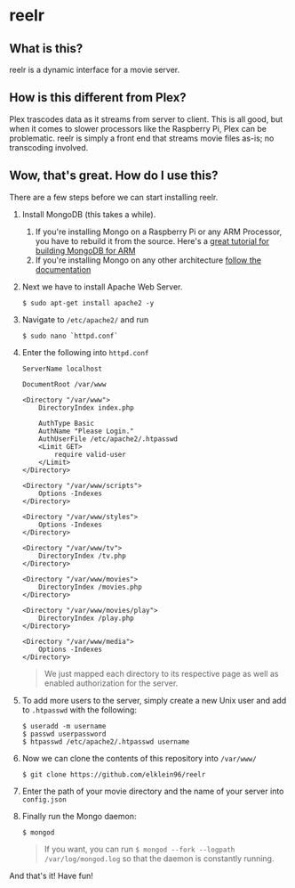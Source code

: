 # reelr

## What is this?

reelr is a dynamic interface for a movie server. 

## How is this different from Plex?

Plex trascodes data as it streams from server to client. This is all good, but when it comes to slower processors like the Raspberry Pi, Plex can be problematic.  reelr is simply a front end that streams movie files as-is; no transcoding involved.

## Wow, that's great. How do I use this?

There are a few steps before we can start installing reelr.

1. Install MongoDB (this takes a while).
	1. If you're installing Mongo on a Raspberry Pi or any ARM Processor, you have to rebuild it from the source.
		Here's a [great tutorial for building MongoDB for ARM](https://mongopi.wordpress.com/2012/11/25/installation/)
	2. If you're installing Mongo on any other architecture [follow the documentation](http://docs.mongodb.org/manual/installation/)
2. Next we have to install Apache Web Server.

	```
	$ sudo apt-get install apache2 -y
	```

3. Navigate to `/etc/apache2/` and run

	```
	$ sudo nano `httpd.conf`
	```

4. Enter the following into `httpd.conf`

	```
	ServerName localhost

	DocumentRoot /var/www

	<Directory "/var/www">
	    DirectoryIndex index.php

	    AuthType Basic
	    AuthName "Please Login."
	    AuthUserFile /etc/apache2/.htpasswd
	    <Limit GET>
	        require valid-user
	    </Limit>
	</Directory>

	<Directory "/var/www/scripts">
	    Options -Indexes
	</Directory>

	<Directory "/var/www/styles">
	    Options -Indexes
	</Directory>

	<Directory "/var/www/tv">
	    DirectoryIndex /tv.php
	</Directory>

	<Directory "/var/www/movies">
	    DirectoryIndex /movies.php
	</Directory>

	<Directory "/var/www/movies/play">
	    DirectoryIndex /play.php
	</Directory>

	<Directory "/var/www/media">
	    Options -Indexes
	</Directory>
	```

	> We just mapped each directory to its respective page as well as enabled authorization for the server.

5. To add more users to the server, simply create a new Unix user and add to `.htpasswd` with the following:

	```
	$ useradd -m username
	$ passwd userpassword
	$ htpasswd /etc/apache2/.htpasswd username
	```

6. Now we can clone the contents of this repository into `/var/www/`

	```
	$ git clone https://github.com/elklein96/reelr
	```

7. Enter the path of your movie directory and the name of your server into `config.json`

8. Finally run the Mongo daemon:

	```
	$ mongod
	```
	> If you want, you can run `$ mongod --fork --logpath /var/log/mongod.log` so that the daemon is constantly running.

And that's it! Have fun!